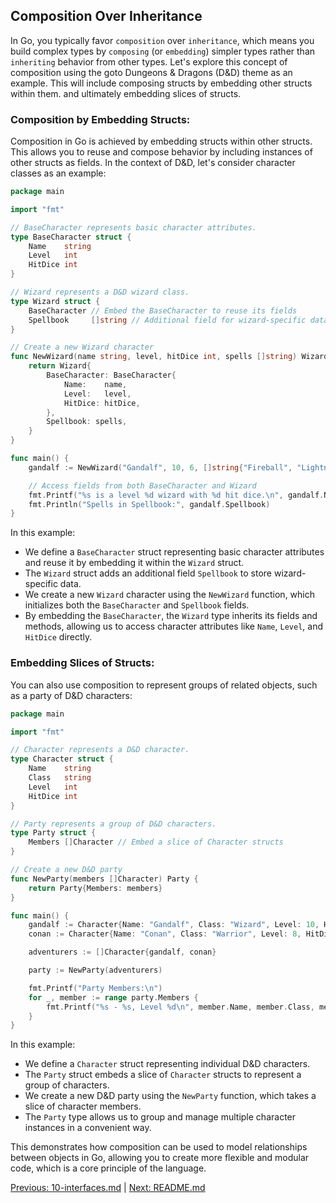 ## Composition Over Inheritance

In Go, you typically favor `composition` over `inheritance`, which means you build complex types by `composing` (or `embedding`) simpler types rather than `inheriting` behavior from other types. Let's explore this concept of composition using the goto Dungeons & Dragons (D&D) theme as an example. This will include composing structs by embedding other structs within them. and ultimately embedding slices of structs.

### Composition by Embedding Structs:

Composition in Go is achieved by embedding structs within other structs. This allows you to reuse and compose behavior by including instances of other structs as fields. In the context of D&D, let's consider character classes as an example:

```go
package main

import "fmt"

// BaseCharacter represents basic character attributes.
type BaseCharacter struct {
    Name    string
    Level   int
    HitDice int
}

// Wizard represents a D&D wizard class.
type Wizard struct {
    BaseCharacter // Embed the BaseCharacter to reuse its fields
    Spellbook     []string // Additional field for wizard-specific data
}

// Create a new Wizard character
func NewWizard(name string, level, hitDice int, spells []string) Wizard {
    return Wizard{
        BaseCharacter: BaseCharacter{
            Name:    name,
            Level:   level,
            HitDice: hitDice,
        },
        Spellbook: spells,
    }
}

func main() {
    gandalf := NewWizard("Gandalf", 10, 6, []string{"Fireball", "Lightning Bolt"})

    // Access fields from both BaseCharacter and Wizard
    fmt.Printf("%s is a level %d wizard with %d hit dice.\n", gandalf.Name, gandalf.Level, gandalf.HitDice)
    fmt.Println("Spells in Spellbook:", gandalf.Spellbook)
}
```

In this example:

- We define a `BaseCharacter` struct representing basic character attributes and reuse it by embedding it within the `Wizard` struct.
- The `Wizard` struct adds an additional field `Spellbook` to store wizard-specific data.
- We create a new `Wizard` character using the `NewWizard` function, which initializes both the `BaseCharacter` and `Spellbook` fields.
- By embedding the `BaseCharacter`, the `Wizard` type inherits its fields and methods, allowing us to access character attributes like `Name`, `Level`, and `HitDice` directly.

### Embedding Slices of Structs:
You can also use composition to represent groups of related objects, such as a party of D&D characters:

```go
package main

import "fmt"

// Character represents a D&D character.
type Character struct {
    Name    string
    Class   string
    Level   int
    HitDice int
}

// Party represents a group of D&D characters.
type Party struct {
    Members []Character // Embed a slice of Character structs
}

// Create a new D&D party
func NewParty(members []Character) Party {
    return Party{Members: members}
}

func main() {
    gandalf := Character{Name: "Gandalf", Class: "Wizard", Level: 10, HitDice: 6}
    conan := Character{Name: "Conan", Class: "Warrior", Level: 8, HitDice: 10}

    adventurers := []Character{gandalf, conan}

    party := NewParty(adventurers)

    fmt.Printf("Party Members:\n")
    for _, member := range party.Members {
        fmt.Printf("%s - %s, Level %d\n", member.Name, member.Class, member.Level)
    }
}
```

In this example:

- We define a `Character` struct representing individual D&D characters.
- The `Party` struct embeds a slice of `Character` structs to represent a group of characters.
- We create a new D&D party using the `NewParty` function, which takes a slice of character members.
- The `Party` type allows us to group and manage multiple character instances in a convenient way.

This demonstrates how composition can be used to model relationships between objects in Go, allowing you to create more flexible and modular code, which is a core principle of the language.


[Previous: 10-interfaces.md](10-interfaces.md) | [Next: README.md](README.md)
